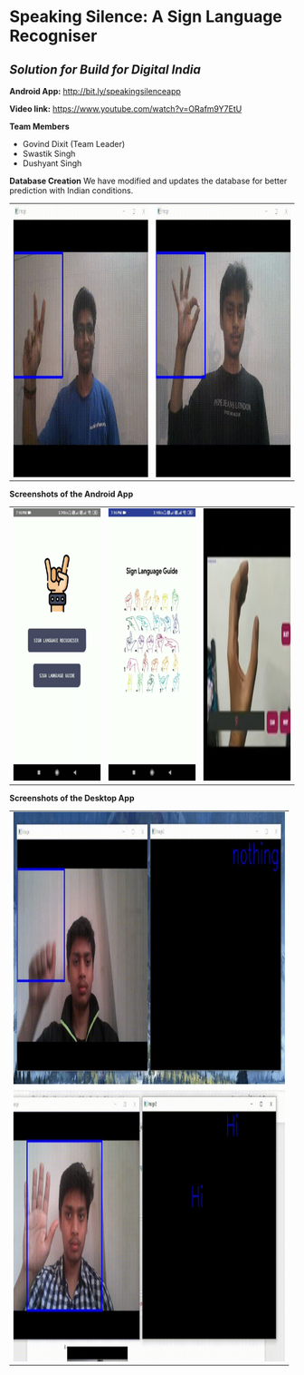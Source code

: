 # Speaking Silence: A Sign Language Recogniser
## *Solution for Build for Digital India*

**Android App:** http://bit.ly/speakingsilenceapp 

**Video link:** https://www.youtube.com/watch?v=ORafm9Y7EtU

**Team Members**
- Govind Dixit (Team Leader)
- Swastik Singh
- Dushyant Singh

**Database Creation**
We have modified and updates the database for better prediction with Indian conditions.

<table>
   <tr>
      <td><img src="static/d1.jpg" height = "480" width="380"></td>
      <td><img src="static/d2.jpg" height = "480" width="380"></td>
  </tr>
</table>


**Screenshots of the Android App**

<table>
   <tr>
      <td><img src="static/s1.jpg" height = "480" width="280"></td>
      <td><img src="static/s2.jpg" height = "480" width="280"></td>
      <td><img src="static/s3.jpg" height = "480" width="280"></td>
  </tr>
</table>

**Screenshots of the Desktop App**

<table>
   <tr>
      <td><img src="static/a1.jpg" height = "480" width="480"></td>
  </tr>
  <tr>
      <td><img src="static/a2.jpg" height = "480" width="480"></td>
  </tr>
</table>


